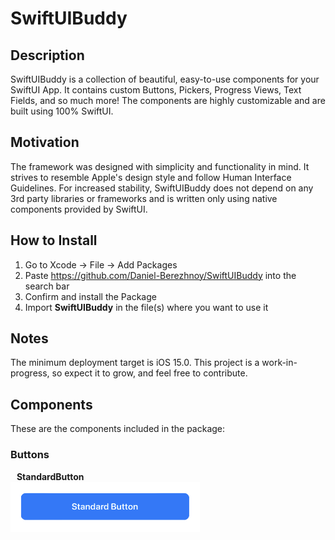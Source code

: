 # SwiftUIBuddy

## Description
SwiftUIBuddy is a collection of beautiful, easy-to-use components for your SwiftUI App. It contains custom Buttons, Pickers, Progress Views, Text Fields, and so much more! The components are highly customizable and are built using 100% SwiftUI.

## Motivation
The framework was designed with simplicity and functionality in mind. It strives to resemble Apple's design style and follow Human Interface Guidelines. For increased stability, SwiftUIBuddy does not depend on any 3rd party libraries or frameworks and is written only using native components provided by SwiftUI.

## How to Install
1) Go to Xcode -> File -> Add Packages
2) Paste https://github.com/Daniel-Berezhnoy/SwiftUIBuddy into the search bar
3) Confirm and install the Package
4) Import **SwiftUIBuddy** in the file(s) where you want to use it

## Notes
The minimum deployment target is iOS 15.0. This project is a work-in-progress, so expect it to grow, and feel free to contribute.

## Components

These are the components included in the package:

### Buttons

<!--![StandardButton](Screenshots/Buttons/StandardButton.png)  -->
**&nbsp;&nbsp;&nbsp;StandardButton**  
<img src = "Screenshots/Buttons/StandardButton.png" height = "80">

<!--![DestructiveButton](Screenshots/Buttons/DestructiveButton.png)  -->
<!--**DestructiveButton**-->
<!---->
<!--![PlusButton](Screenshots/Buttons/PlusButton.png)  -->
<!--**PlusButton**-->
<!---->
<!--![DismissButton](Screenshots/Buttons/DismissButton.png)  -->
<!--**DismissButton**-->
<!---->
<!--### Fields-->
<!--![LoginField](Screenshots/Fields/LoginField.png)  -->
<!--**LoginField**-->
<!---->
<!--![DollarTextField](Screenshots/Fields/DollarTextField.png)  -->
<!--**DollarTextField**-->
